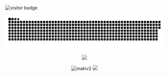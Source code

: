 <!-- VISITOR COUNTER -->
![visitor badge](https://visitor-badge.glitch.me/badge?page_id=makiv2.visitor-badge&left_color=red&right_color=green&left_text=You%20Are%20Visitor%20Number:)


<!-- SNAKE GAME -->
<p align="center"> <a href=#><img src="contributions.svg"></a>

    
    
<!-- STREAKSTATS... -->    
<p align="center"> <img src="https://streak-stats.demolab.com?user=makiv2&theme=git-dark&fire=00DDA7&currStreakNum=00DDA7">

    
<!-- STATS --> <!-- THEMES: gotham, maroongold -->
<p align="center"> <img src="https://github-readme-stats-git-masterrstaa-rickstaa.vercel.app/api?username=makiv2&show_icons=true&theme=maroongold" alt="makiv2" />

    
<!-- LANGUAGES --> <!-- THEMES: highcontrast, maroongold -->
<img src="https://github-readme-stats-git-masterrstaa-rickstaa.vercel.app/api/top-langs/?username=makiv2&hide_title=true&layout=compact&theme=maroongold">


<!-- TEST... -->
